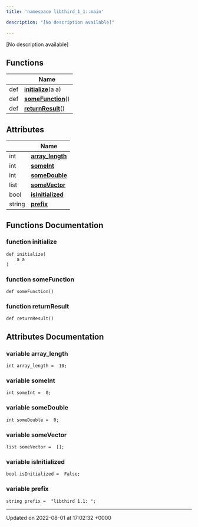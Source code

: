 ```yaml
---
title: 'namespace libthird_1_1::main'

description: "[No description available]"

---
```







[No description available]

## Functions

|                | Name           |
| -------------- | -------------- |
| def | **[initialize](/documentation/code/namespaces/namespacelibthird__1__1_1_1main/#function-initialize)**(a a) |
| def | **[someFunction](/documentation/code/namespaces/namespacelibthird__1__1_1_1main/#function-somefunction)**() |
| def | **[returnResult](/documentation/code/namespaces/namespacelibthird__1__1_1_1main/#function-returnresult)**() |

## Attributes

|                | Name           |
| -------------- | -------------- |
| int | **[array_length](/documentation/code/namespaces/namespacelibthird__1__1_1_1main/#variable-array-length)**  |
| int | **[someInt](/documentation/code/namespaces/namespacelibthird__1__1_1_1main/#variable-someint)**  |
| int | **[someDouble](/documentation/code/namespaces/namespacelibthird__1__1_1_1main/#variable-somedouble)**  |
| list | **[someVector](/documentation/code/namespaces/namespacelibthird__1__1_1_1main/#variable-somevector)**  |
| bool | **[isInitialized](/documentation/code/namespaces/namespacelibthird__1__1_1_1main/#variable-isinitialized)**  |
| string | **[prefix](/documentation/code/namespaces/namespacelibthird__1__1_1_1main/#variable-prefix)**  |


## Functions Documentation

### function initialize

```
def initialize(
    a a
)
```


### function someFunction

```
def someFunction()
```


### function returnResult

```
def returnResult()
```



## Attributes Documentation

### variable array_length

```
int array_length =  10;
```


### variable someInt

```
int someInt =  0;
```


### variable someDouble

```
int someDouble =  0;
```


### variable someVector

```
list someVector =  [];
```


### variable isInitialized

```
bool isInitialized =  False;
```


### variable prefix

```
string prefix =  "libthird 1.1: ";
```





-------------------------------

Updated on 2022-08-01 at 17:02:32 +0000